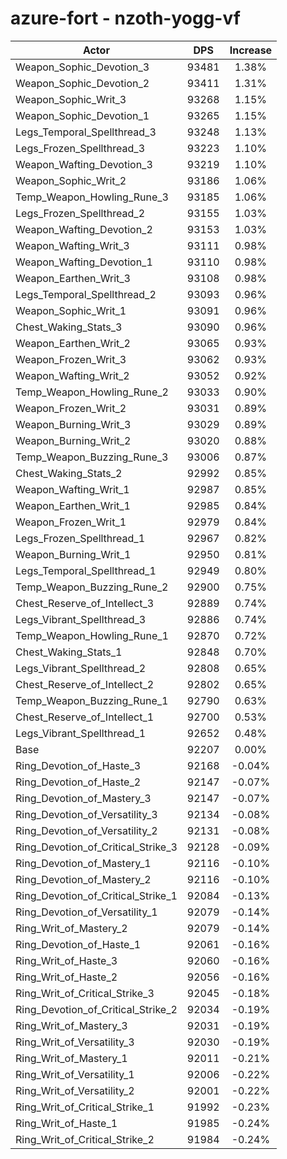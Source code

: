 # azure-fort - nzoth-yogg-vf
| Actor | DPS | Increase |
|---|:---:|:---:|
|Weapon_Sophic_Devotion_3|93481|1.38%|
|Weapon_Sophic_Devotion_2|93411|1.31%|
|Weapon_Sophic_Writ_3|93268|1.15%|
|Weapon_Sophic_Devotion_1|93265|1.15%|
|Legs_Temporal_Spellthread_3|93248|1.13%|
|Legs_Frozen_Spellthread_3|93223|1.10%|
|Weapon_Wafting_Devotion_3|93219|1.10%|
|Weapon_Sophic_Writ_2|93186|1.06%|
|Temp_Weapon_Howling_Rune_3|93185|1.06%|
|Legs_Frozen_Spellthread_2|93155|1.03%|
|Weapon_Wafting_Devotion_2|93153|1.03%|
|Weapon_Wafting_Writ_3|93111|0.98%|
|Weapon_Wafting_Devotion_1|93110|0.98%|
|Weapon_Earthen_Writ_3|93108|0.98%|
|Legs_Temporal_Spellthread_2|93093|0.96%|
|Weapon_Sophic_Writ_1|93091|0.96%|
|Chest_Waking_Stats_3|93090|0.96%|
|Weapon_Earthen_Writ_2|93065|0.93%|
|Weapon_Frozen_Writ_3|93062|0.93%|
|Weapon_Wafting_Writ_2|93052|0.92%|
|Temp_Weapon_Howling_Rune_2|93033|0.90%|
|Weapon_Frozen_Writ_2|93031|0.89%|
|Weapon_Burning_Writ_3|93029|0.89%|
|Weapon_Burning_Writ_2|93020|0.88%|
|Temp_Weapon_Buzzing_Rune_3|93006|0.87%|
|Chest_Waking_Stats_2|92992|0.85%|
|Weapon_Wafting_Writ_1|92987|0.85%|
|Weapon_Earthen_Writ_1|92985|0.84%|
|Weapon_Frozen_Writ_1|92979|0.84%|
|Legs_Frozen_Spellthread_1|92967|0.82%|
|Weapon_Burning_Writ_1|92950|0.81%|
|Legs_Temporal_Spellthread_1|92949|0.80%|
|Temp_Weapon_Buzzing_Rune_2|92900|0.75%|
|Chest_Reserve_of_Intellect_3|92889|0.74%|
|Legs_Vibrant_Spellthread_3|92886|0.74%|
|Temp_Weapon_Howling_Rune_1|92870|0.72%|
|Chest_Waking_Stats_1|92848|0.70%|
|Legs_Vibrant_Spellthread_2|92808|0.65%|
|Chest_Reserve_of_Intellect_2|92802|0.65%|
|Temp_Weapon_Buzzing_Rune_1|92790|0.63%|
|Chest_Reserve_of_Intellect_1|92700|0.53%|
|Legs_Vibrant_Spellthread_1|92652|0.48%|
|Base|92207|0.00%|
|Ring_Devotion_of_Haste_3|92168|-0.04%|
|Ring_Devotion_of_Haste_2|92147|-0.07%|
|Ring_Devotion_of_Mastery_3|92147|-0.07%|
|Ring_Devotion_of_Versatility_3|92134|-0.08%|
|Ring_Devotion_of_Versatility_2|92131|-0.08%|
|Ring_Devotion_of_Critical_Strike_3|92128|-0.09%|
|Ring_Devotion_of_Mastery_1|92116|-0.10%|
|Ring_Devotion_of_Mastery_2|92116|-0.10%|
|Ring_Devotion_of_Critical_Strike_1|92084|-0.13%|
|Ring_Devotion_of_Versatility_1|92079|-0.14%|
|Ring_Writ_of_Mastery_2|92079|-0.14%|
|Ring_Devotion_of_Haste_1|92061|-0.16%|
|Ring_Writ_of_Haste_3|92060|-0.16%|
|Ring_Writ_of_Haste_2|92056|-0.16%|
|Ring_Writ_of_Critical_Strike_3|92045|-0.18%|
|Ring_Devotion_of_Critical_Strike_2|92034|-0.19%|
|Ring_Writ_of_Mastery_3|92031|-0.19%|
|Ring_Writ_of_Versatility_3|92030|-0.19%|
|Ring_Writ_of_Mastery_1|92011|-0.21%|
|Ring_Writ_of_Versatility_1|92006|-0.22%|
|Ring_Writ_of_Versatility_2|92001|-0.22%|
|Ring_Writ_of_Critical_Strike_1|91992|-0.23%|
|Ring_Writ_of_Haste_1|91985|-0.24%|
|Ring_Writ_of_Critical_Strike_2|91984|-0.24%|
